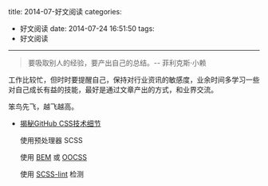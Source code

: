 title: 2014-07-好文阅读
categories:
  - 好文阅读
date: 2014-07-24 16:51:50
tags:
  - 好文阅读
  
---

> 要吸取别人的经验，要产出自己的总结。-- 菲利克斯·小赖

工作比较忙，但时时要提醒自己，保持对行业资讯的敏感度，业余时间多学习一些对自己成长有益的技能，最好是通过文章产出的方式，和业界交流。

笨鸟先飞，越飞越高。

<!-- more -->

- [揭秘GitHub CSS技术细节](http://blog.jobbole.com/75480/)

	使用预处理器 SCSS

	使用 [BEM](http://bem.info/) 或 [OOCSS](https://github.com/stubbornella/oocss/wiki)

	使用 [SCSS-lint](https://github.com/causes/scss-lint) 检测
